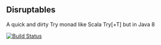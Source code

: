 ## Disruptables
A quick and dirty Try monad like Scala Try[+T] but in Java 8

[![Build Status](https://drone.io/github.com/uddhav/disruptables/status.png)](https://drone.io/github.com/uddhav/disruptables/latest)
